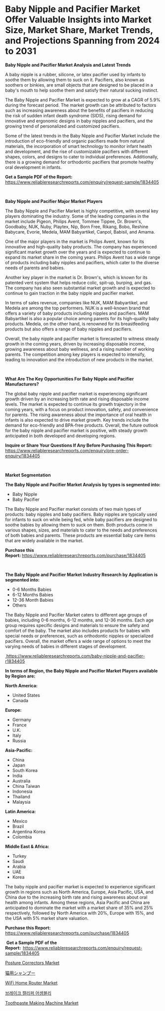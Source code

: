 <p><h1>Baby Nipple and Pacifier Market Offer Valuable Insights into Market Size, Market Share, Market Trends, and Projections Spanning from 2024 to 2031</h1></p><p><strong>Baby Nipple and Pacifier Market Analysis and Latest Trends</strong></p>
<p><p>A baby nipple is a rubber, silicone, or latex pacifier used by infants to soothe them by allowing them to suck on it. Pacifiers, also known as soothers or binkies, are small objects that are designed to be placed in a baby's mouth to help soothe them and satisfy their natural sucking instinct.</p><p>The Baby Nipple and Pacifier Market is expected to grow at a CAGR of 5.9% during the forecast period. The market growth can be attributed to factors such as increasing awareness about the benefits of pacifiers in reducing the risk of sudden infant death syndrome (SIDS), rising demand for innovative and ergonomic designs in baby nipples and pacifiers, and the growing trend of personalized and customized pacifiers.</p><p>Some of the latest trends in the Baby Nipple and Pacifier Market include the introduction of eco-friendly and organic pacifiers made from natural materials, the incorporation of smart technology to monitor infant health and development, and the rise of customizable pacifiers with different shapes, colors, and designs to cater to individual preferences. Additionally, there is a growing demand for orthodontic pacifiers that promote healthy oral development in infants.</p></p>
<p><strong>Get a Sample PDF of the Report:&nbsp;</strong> <a href="https://www.reliableresearchreports.com/enquiry/request-sample/1834405">https://www.reliableresearchreports.com/enquiry/request-sample/1834405</a></p>
<p>&nbsp;</p>
<p><strong>Baby Nipple and Pacifier Major Market Players</strong></p>
<p><p>The Baby Nipple and Pacifier Market is highly competitive, with several key players dominating the industry. Some of the leading companies in the market include Pigeon, Philips Avent, Tommee Tippee, Dr. Brown's, Goodbaby, NUK, Nuby, Playtex, Nip, Born Free, Rikang, Bobo, Reshine Babycare, Evorie, Medela, MAM Babyartikel, Canpol, Babisil, and Amama.</p><p>One of the major players in the market is Philips Avent, known for its innovative and high-quality baby products. The company has experienced significant market growth over the years and is expected to continue to expand its market share in the coming years. Philips Avent has a wide range of products including baby nipples and pacifiers, which cater to the diverse needs of parents and babies.</p><p>Another key player in the market is Dr. Brown's, which is known for its patented vent system that helps reduce colic, spit-up, burping, and gas. The company has also seen substantial market growth and is expected to continue to gain traction in the baby nipple and pacifier market.</p><p>In terms of sales revenue, companies like NUK, MAM Babyartikel, and Medela are among the top performers. NUK is a well-known brand that offers a variety of baby products including nipples and pacifiers. MAM Babyartikel is also a popular choice among parents for its high-quality baby products. Medela, on the other hand, is renowned for its breastfeeding products but also offers a range of baby nipples and pacifiers.</p><p>Overall, the baby nipple and pacifier market is forecasted to witness steady growth in the coming years, driven by increasing disposable income, growing awareness about baby wellness, and a rising number of working parents. The competition among key players is expected to intensify, leading to innovation and the introduction of new products in the market.</p></p>
<p>&nbsp;</p>
<p><strong>What Are The Key Opportunities For Baby Nipple and Pacifier Manufacturers?</strong></p>
<p><p>The global baby nipple and pacifier market is experiencing significant growth driven by an increasing birth rate and rising disposable income levels. The market is expected to continue its growth trajectory in the coming years, with a focus on product innovation, safety, and convenience for parents. The rising awareness about the importance of oral health in infants is also expected to drive market growth. Key trends include the demand for eco-friendly and BPA-free products. Overall, the future outlook for the baby nipple and pacifier market is positive, with steady growth anticipated in both developed and developing regions.</p></p>
<p><strong>Inquire or Share Your Questions If Any Before Purchasing This Report:</strong> <a href="https://www.reliableresearchreports.com/enquiry/pre-order-enquiry/1834405">https://www.reliableresearchreports.com/enquiry/pre-order-enquiry/1834405</a></p>
<p>&nbsp;</p>
<p><strong>Market Segmentation</strong></p>
<p><strong>The Baby Nipple and Pacifier Market Analysis by types is segmented into:</strong></p>
<p><ul><li>Baby Nipple</li><li>Baby Pacifier</li></ul></p>
<p><p>The Baby Nipple and Pacifier market consists of two main types of products: baby nipples and baby pacifiers. Baby nipples are typically used for infants to suck on while being fed, while baby pacifiers are designed to soothe babies by allowing them to suck on them. Both products come in various shapes, sizes, and materials to cater to the needs and preferences of both babies and parents. These products are essential baby care items that are widely available in the market.</p></p>
<p><strong>Purchase this Report:&nbsp;</strong><a href="https://www.reliableresearchreports.com/purchase/1834405">https://www.reliableresearchreports.com/purchase/1834405</a></p>
<p>&nbsp;</p>
<p><strong>The Baby Nipple and Pacifier Market Industry Research by Application is segmented into:</strong></p>
<p><ul><li>0-6 Months Babies</li><li>6-12 Months Babies</li><li>12-36 Month Babies</li><li>Others</li></ul></p>
<p><p>The Baby Nipple and Pacifier Market caters to different age groups of babies, including 0-6 months, 6-12 months, and 12-36 months. Each age group requires specific designs and materials to ensure the safety and comfort of the baby. The market also includes products for babies with special needs or preferences, such as orthodontic nipples or specialized pacifiers. Overall, the market offers a wide range of options to meet the varying needs of babies in different stages of development.</p></p>
<p><a href="https://www.reliableresearchreports.com/baby-nipple-and-pacifier-r1834405">&nbsp;https://www.reliableresearchreports.com/baby-nipple-and-pacifier-r1834405</a></p>
<p><strong>In terms of Region, the Baby Nipple and Pacifier Market Players available by Region are:</strong></p>
<p>
    <p> <strong> North America: </strong>
        <ul>
            <li>United States</li>
            <li>Canada</li>
        </ul>
        </p> 
    <p> <strong> Europe: </strong>
        <ul>
            <li>Germany</li>
            <li>France</li>
            <li>U.K.</li>
            <li>Italy</li>
            <li>Russia</li>
        </ul>
        </p> 
    <p> <strong> Asia-Pacific: </strong>
        <ul>
            <li>China</li>
            <li>Japan</li>
            <li>South Korea</li>
            <li>India</li>
            <li>Australia</li>
            <li>China Taiwan</li>
            <li>Indonesia</li>
            <li>Thailand</li>
            <li>Malaysia</li>
        </ul>
        </p> 
    <p> <strong> Latin America: </strong>
        <ul>
            <li>Mexico</li>
            <li>Brazil</li>
            <li>Argentina Korea</li>
            <li>Colombia</li>
        </ul>
        </p> 
    <p> <strong> Middle East & Africa: </strong>
        <ul>
            <li>Turkey</li>
            <li>Saudi</li>
            <li>Arabia</li>
            <li>UAE</li>
            <li>Korea</li>
        </ul>
    </p>
    </p>
<p><p>The baby nipple and pacifier market is expected to experience significant growth in regions such as North America, Europe, Asia Pacific, USA, and China due to the increasing birth rate and rising awareness about oral health among infants. Among these regions, Asia Pacific and China are anticipated to dominate the market with a market share of 35% and 25% respectively, followed by North America with 20%, Europe with 15%, and the USA with 5% market share valuation.</p></p>
<p><strong>Purchase this Report: </strong><a href="https://www.reliableresearchreports.com/purchase/1834405">https://www.reliableresearchreports.com/purchase/1834405</a></p>
<p>&nbsp;<strong>Get a Sample PDF of the Report:&nbsp;&nbsp;</strong><a href="https://www.reliableresearchreports.com/enquiry/request-sample/1834405">https://www.reliableresearchreports.com/enquiry/request-sample/1834405</a></p>
<p><strong></strong></p>
<p><p><a href="https://github.com/Hazelklievgspy6vdcsmu106w/Market-Research-Report-List-3/blob/main/posture-correctors-market.md">Posture Correctors Market</a></p><p><a href="https://github.com/CarlieShields/Market-Research-Report-List-1/blob/main/9304704145377.md">猫用シャンプー</a></p><p><a href="https://github.com/LiamDavis60/Market-Research-Report-List-1/blob/main/wifi-home-router-market.md">WiFi Home Router Market</a></p><p><a href="https://github.com/dollarearner151/Market-Research-Report-List-1/blob/main/9320724153580.md">브레이크 캘리퍼 어셈블리</a></p><p><a href="https://issuu.com/reportprime-2/docs/toothpaste-making-machine-market-size-2030.pptx">Toothpaste Making Machine Market</a></p></p>